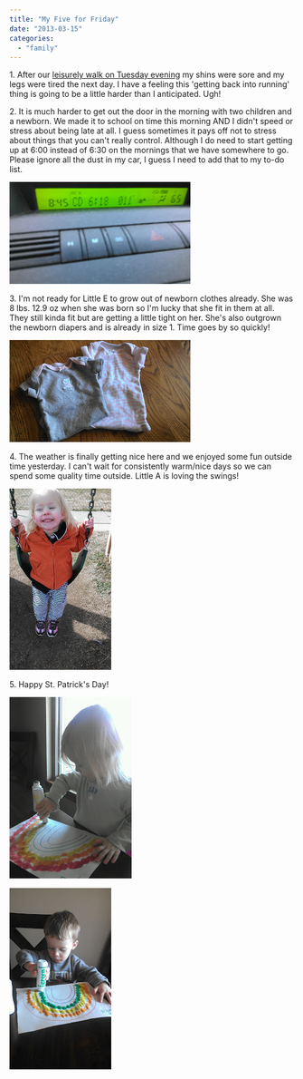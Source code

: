 ```yaml
---
title: "My Five for Friday"
date: "2013-03-15"
categories: 
  - "family"
---
```


1\. After our [leisurely walk on Tuesday evening](http://amotherspace.blogspot.com/2013_03_01_archive.html#8557764487444713786) my shins were sore and my legs were tired the next day. I have a feeling this 'getting back into running' thing is going to be a little harder than I anticipated. Ugh!  
  
2\. It is much harder to get out the door in the morning with two children and a newborn. We made it to school on time this morning AND I didn't speed or stress about being late at all. I guess sometimes it pays off not to stress about things that you can't really control. Although I do need to start getting up at 6:00 instead of 6:30 on the mornings that we have somewhere to go.  
Please ignore all the dust in my car, I guess I need to add that to my to-do list.  
  

[![](images/IMAG0349.jpg)](http://amotherspace.net/wp-content/uploads/2013/03/IMAG03491.jpg)

  
3\. I'm not ready for Little E to grow out of newborn clothes already. She was 8 lbs. 12.9 oz when she was born so I'm lucky that she fit in them at all. They still kinda fit but are getting a little tight on her. She's also outgrown the newborn diapers and is already in size 1. Time goes by so quickly!  
  

[![](images/IMAG0356.jpg)](http://amotherspace.net/wp-content/uploads/2013/03/IMAG03561.jpg)

  
4\. The weather is finally getting nice here and we enjoyed some fun outside time yesterday. I can't wait for consistently warm/nice days so we can spend some quality time outside. Little A is loving the swings!  
  

[![](images/IMAG0355.jpg)](http://amotherspace.net/wp-content/uploads/2013/03/IMAG03551.jpg)

  
5\. Happy St. Patrick's Day!  
  

[![](images/IMAG0340-1.jpg)](http://amotherspace.net/wp-content/uploads/2013/03/IMAG0340-11.jpg)

  

[![](images/IMAG0339.jpg)](http://amotherspace.net/wp-content/uploads/2013/03/IMAG03391.jpg)
